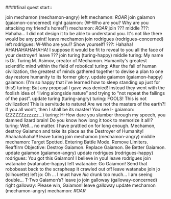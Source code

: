 ####final quest start::


join mechamon (mechamon-angry) left
mechamon: *ROAR*
join gaiamon (gaiamon-concerned) right
gaiamon: (W-Who are you? Why are you attacking my friend's home!?)
mechamon: *ROAR*
join ??? middle
???: Hahaha… I did not design it to be able to understand you. It's not like there would be any point!
leave mechamon
join rodrigues (rodrigues-concerned) left
rodrigues: W-Who are you!? Show yourself!
???: Hahaha! AHAHAHAHAHAHA! I suppose it would be fit to reveal to you all the face of your destroyer!
leave ???
join turing (turing-happy) middle
turing: My name is Dr. Turing M. Asimov, creator of Mechamon. Humanity's greatest scientific mind within the field of robotics! 
turing: After the fall of human civilization, the greatest of minds gathered together to devise a plan to one day restore humanity to its former glory.
update gaiamon (gaiamon-happy)
gaiamon: (I'm so happy that i've learned how to sleep standing up just for this!) 
turing: But any proposal I gave was denied! Instead they went with the foolish idea of “living alongside nature” and trying to “not repeat the failings of the past”. 
update turing (turing-angry)
turing: FOOLS! This is not civilization! This is servitude to nature! Are we not the masters of the earth?! If you all won’t, then I shall be its master! You see I-
gaiamon: (ZZZZZZzzzzzz…)
turing: H-How dare you slumber through my speech, you damned lizard brain! Do you know how long it took to memorize it all!? 
turing: Well… no matter. I have prattled on for long enough. Mechamon, destroy Gaiamon and take its place as the Destroyer of Humanity! Ahahahahaha!!!
leave turing
join mechamon (mechamon-angry) middle
mechamon: Target Spotted. Entering Battle Mode. Remove Limiters. Reaffirm Objective: Destroy Gaiamon. Replace Gaiamon. Be Better Gaiamon.
update gaiamon (gaiamon-angry)
update rodrigues (rodrigues-happy)
rodrigues: You got this Gaiamon! I believe in you!
leave rodrigues
join watanabe (watanabe-happy) left
watanabe: Go Gaiamon! Send that robobeast back to the scrapheap it crawled out of! 
leave watanabe
join jo (silhouette) left
jo: Oh ... I must have *hic* drunk too much… I am seeing double… T-Two Gaiamon’s?
leave jo
join galloway (galloway-concerned) right
galloway: Please win, Gaiamon!
leave galloway
update mechamon (mechamon-angry)
mechamon: *ROAR*